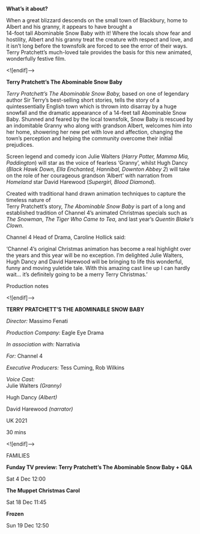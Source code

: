 
**What’s it about?**

When a great blizzard descends on the small town of Blackbury, home to Albert and his granny, it appears to have brought a  
14-foot tall Abominable Snow Baby with it! Where the locals show fear and hostility, Albert and his granny treat the creature with respect and love, and it isn’t long before the townsfolk are forced to see the error of their ways. Terry Pratchett’s much-loved tale provides the basis for this new animated, wonderfully festive film.

<![endif]-->

**Terry Pratchett’s The Abominable Snow Baby**

_Terry Pratchett’s The Abominable Snow Baby,_ based on one of legendary author Sir Terry’s best-selling short stories, tells the story of a quintessentially English town which is thrown into disarray by a huge snowfall and the dramatic appearance of a 14-feet tall Abominable Snow Baby. Shunned and feared by the local townsfolk, Snow Baby is rescued by an indomitable Granny who along with grandson Albert, welcomes him into her home, showering her new pet with love and affection, changing the town’s perception and helping the community overcome their initial prejudices.

Screen legend and comedy icon Julie Walters (_Harry Potter, Mamma Mia, Paddington_) will star as the voice of fearless ‘Granny’, whilst Hugh Dancy (_Black Hawk Down, Ella Enchanted, Hannibal, Downton Abbey 2_) will take on the role of her courageous grandson ‘Albert’ with narration from _Homeland_ star David Harewood (_Supergirl, Blood Diamond_).

Created with traditional hand drawn animation techniques to capture the timeless nature of  
Terry Pratchett’s story, _The Abominable Snow Baby_ is part of a long and established tradition of Channel 4’s animated Christmas specials such as _The Snowman_, _The Tiger Who Came to Tea_, and last year’s _Quentin Blake’s Clown_.

Channel 4 Head of Drama, Caroline Hollick said:

‘Channel 4’s original Christmas animation has become a real highlight over the years and this year will be no exception. I’m delighted Julie Walters, Hugh Dancy and David Harewood will be bringing to life this wonderful, funny and moving yuletide tale. With this amazing cast line up I can hardly wait… it’s definitely going to be a merry Terry Christmas.’

Production notes

<![endif]-->

**TERRY PRATCHETT’S THE ABOMINABLE SNOW BABY**

_Director:_ Massimo Fenati

_Production Company:_ Eagle Eye Drama

_In association with:_ Narrativia

_For:_ Channel 4

_Executive Producers:_ Tess Cuming, Rob Wilkins

_Voice Cast:_  
Julie Walters _(Granny)_

Hugh Dancy _(Albert)_

David Harewood _(narrator)_

UK 2021

30 mins

<![endif]-->

FAMILIES

**Funday TV preview: Terry Pratchett’s The Abominable Snow Baby + Q&A**

Sat 4 Dec 12:00

**The Muppet Christmas Carol**

Sat 18 Dec 11:45

**Frozen**

Sun 19 Dec 12:50
<!--stackedit_data:
eyJoaXN0b3J5IjpbNzQ3MzkyNjc1XX0=
-->
